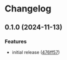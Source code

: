 # Changelog

## 0.1.0 (2024-11-13)


### Features

* initial release ([476ff57](https://github.com/scav/timet-tui/commit/476ff5799d3776b1bca606a4c66a5287d697cbd9))
